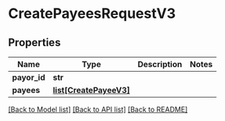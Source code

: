 # CreatePayeesRequestV3

## Properties
Name | Type | Description | Notes
------------ | ------------- | ------------- | -------------
**payor_id** | **str** |  | 
**payees** | [**list[CreatePayeeV3]**](CreatePayeeV3.md) |  | 

[[Back to Model list]](../README.md#documentation-for-models) [[Back to API list]](../README.md#documentation-for-api-endpoints) [[Back to README]](../README.md)


